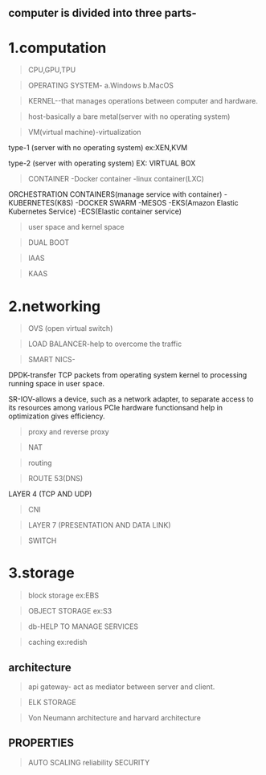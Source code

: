 ## computer is divided into three parts-

# 1.computation 

> CPU,GPU,TPU

>OPERATING SYSTEM-
a.Windows
b.MacOS

> KERNEL--that manages operations between computer and hardware.

> host-basically a bare metal(server with no operating system)

> VM(virtual machine)-virtualization

  type-1 (server with no operating system) ex:XEN,KVM

  type-2 (server with operating system) EX: VIRTUAL BOX

  
> CONTAINER
  -Docker container
  -linux container(LXC)

  ORCHESTRATION CONTAINERS(manage service with container)
  -KUBERNETES(K8S)
  -DOCKER SWARM
  -MESOS
  -EKS(Amazon Elastic Kubernetes Service)
  -ECS(Elastic container service)   
  
> user space and kernel space

>DUAL BOOT

> IAAS

> KAAS

# 2.networking

> OVS (open virtual switch)

> LOAD BALANCER-help to overcome the traffic

> SMART NICS-

  DPDK-transfer TCP packets from operating system kernel to processing running space in user space.
  
  SR-IOV-allows a device, such as a network adapter, to separate access to its resources among various PCIe hardware functionsand help in optimization gives efficiency.
  
>proxy and reverse proxy

>NAT

>routing

>ROUTE 53(DNS)

 LAYER 4 (TCP AND UDP)
 
>CNI

>LAYER 7 (PRESENTATION AND DATA LINK)

>SWITCH

# 3.storage 
 > block storage ex:EBS

 > OBJECT STORAGE ex:S3

 > db-HELP TO MANAGE SERVICES

> caching ex:redish

## architecture
> api gateway- act as mediator between server and client.

> ELK STORAGE

> Von Neumann architecture and harvard architecture


## PROPERTIES
> AUTO SCALING
> reliability
> SECURITY


